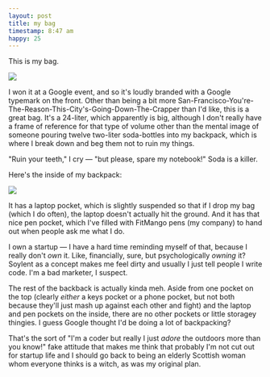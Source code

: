 ```yaml
---
layout: post
title: my bag
timestamp: 8:47 am
happy: 25
---
```


This is my bag.

![](https://lh3.googleusercontent.com/78yTP84tV94qbI0-aqAywBhvoOQPDvtfANBCQx85xl8c-E5WIWFcXm0S2s53Ylybw6sQIbUqz8dRQYpTJoYXPswmF3Qfnwz3GLes4R3SI7JixddSP1TMyGPBCv_XZryg6LTnoUOYTQvO02SmB7U1_EYXXlAca7_BIjaNLXjs2aALSehKHeK8d63hnE5LwuEU56xSlnrSnAj5-qZKBWOrf9Yk8SSOf6GILOjLdvlKbDizz-xO7f5JSo_vI5VvMxamyLDUzoDV_6wXyX1kZZeKJlq69yk_C7YauPtwo2-ipHjwa53yefvhHltkmIbb426K5CcLX7ScuV9fnCIvQ8V4ErTYHebFWnZs6X8fZa9vOY9vMBVBB-DyIIhwNXVkMUA27PLRNFaBwgOqRiQiBtTnk0LTvC0tiKscqZWvQsl4nzOqpJmAXSEyQN3We-KCcsNx7toe1i580rWDz00PlTPuAyyfMyIIFTXH8RecVOPhiq1kthXxf4FDgFPCPf8Lkc6f83T9SHXUedul7-2OTm0zCej6_PmPeKGAnSfIOPxu-oaE04A7b__Xhwonm36Xpz_pBYuqLiULs6ZwQfSLgEJuvUZZlrg7WSzNn4m80oGOa7bIYdp0Kw=w603-h803-no)

I won it at a Google event, and so it's loudly branded with a Google typemark on the front. Other than being a bit more San-Francisco-You're-The-Reason-This-City's-Going-Down-The-Crapper than I'd like, this is a great bag. It's a 24-liter, which apparently is big, although I don't really have a frame of reference for that type of volume other than the mental image of someone pouring twelve two-liter soda-bottles into my backpack, which is where I break down and beg them not to ruin my things.

"Ruin your teeth," I cry — "but please, spare my notebook!" Soda is a killer.

Here's the inside of my backpack:

![](https://lh3.googleusercontent.com/kWdbwBQziE_lpUd9ehVd7o_xvAIWlxRddMCgAEzD-TAT1lNnaWTO39bGKgGuCmz5UbJYkmqRygc0CN6lBcofcvn90GJOqWnTQev66U72akoSRueV8oa7r43FnZuvjJlu_OW1m6-WgYQmIhObkmTiyHHxX684TN-n1tI1eFKyQGiZELSVZvU8mxO2MXC8v5XM6etMNiq752r74Jy-jL1kUav_VbIcwX9ohEdofUVogySbqtnerl-i6FUH8vaw3q1b6Q2Zq4-cpQvgEYwAE6UJHlbc20ly-MHf7vet5oNNP5o5Ym20xqyYTp5ZEWV2oTtO0glBL0kW_9Up6b7KzkZH6utZ-qv1nXyuE7ldeXbAhN2jPo4gvrEcmJUIyLG-QqNFLjZPBYGoNDdnuEVdldxXAJMw69Nit9IcHkz60E9Mv4O5XHmkrLZ79tzR-6L6teJUL6njd1iMvgy73pMOqd8cgXlRCAlcRnYClKtgxUUi5tjk8bKB4JlnprLX942KaUgMG0QYcVAuTIX9PXrk6C83zZf0i4MAQTun7A_fC4Z-LErZvQfgEDRdetYjOZaAAVWoRdJXPmpNdB5i3bzVmWOVpS705kH5z1LaMv1gcD1BiuXS9vwqOQ=w603-h803-no)

It has a laptop pocket, which is slightly suspended so that if I drop my bag (which I do often), the laptop doesn't actually hit the ground. And it has that nice pen pocket, which I've filled with FitMango pens (my company) to hand out when people ask me what I do.

I own a startup — I have a hard time reminding myself of that, because I really don't _own_ it. Like, financially, sure, but psychologically _owning_ it? Soylent as a concept makes me feel dirty and usually I just tell people I write code. I'm a bad marketer, I suspect.

The rest of the backback is actually kinda meh. Aside from one pocket on the top (clearly _either_ a keys pocket or a phone pocket, but not both because they'll just mash up against each other and fight) and the laptop and pen pockets on the inside, there are no other pockets or little storagey thingies. I guess Google thought I'd be doing a lot of backpacking?

That's the sort of "I'm a coder but really I just _adore_ the outdoors more than you know!" fake attitude that makes me think that probably I'm not cut out for startup life and I should go back to being an elderly Scottish woman whom everyone thinks is a witch, as was my original plan.

